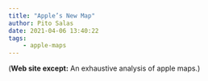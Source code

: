 ```yaml
---
title: "Apple’s New Map"
author: Pito Salas
date: 2021-04-06 13:40:22
tags:
    - apple-maps
---
```



(**Web site except:** An exhaustive analysis of apple maps.) 

